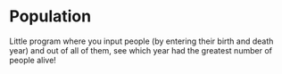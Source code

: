 # Population
Little program where you input people (by entering their birth and death year) and out of all of them, see which year had the greatest number of people alive!
